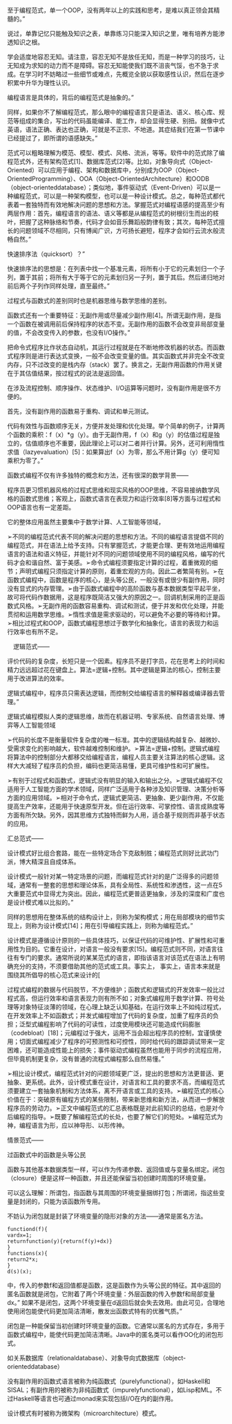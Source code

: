 至于编程范式，单一个OOP，没有两年以上的实践和思考，是难以真正领会其精髓的。”



说过，单靠记忆只能触及知识之表，单靠练习只能深入知识之里，唯有培养方能渗透知识之根。



学会适度地容忍无知。请注意，容忍无知不是放任无知，而是一种学习的技巧，让无知成为求知的动力而不是障碍。容忍无知能使我们既不沮丧气馁，也不急于求成。在学习时不妨略过一些细节或难点，先概览全貌以获取感性认识，然后在逐步积累中升华为理性认识。



编程语言是具体的，背后的编程范式是抽象的。”



同样，如果你不了解编程范式，那么眼中的编程语言只是语法、语义、核心库、规范等组成的集合，写出的代码虽能编译、能工作，却会显得生硬、别扭。就像中式英语，语法正确、表达也正确，可就是不正宗、不地道。其症结我们在第一节课中已经提过了，即所谓的语感缺失。”



范式可以粗略理解为模范、模型、模式、风格、流派，等等。软件中的范式除了编程范式外，还有架构范式[1]、数据库范式[2]等。比如，对象导向式（Object-Oriented）可以应用于编程、架构和数据库中，分别成为OOP（Object-OrientedProgramming）、OOA（Object-OrientedArchitecture）和OODB（object-orienteddatabase）；类似地，事件驱动式（Event-Driven）可以是一种编程范式，可以是一种架构模型，也可以是一种设计模式。总之，每种范式都代表着一套独特而有效地解决问题的思想和方法。掌握范式对编程语感的提高至少有两层作用：首先，编程语言的语法、语义等都是从编程范式的树根衍生而出的枝叶，把握了这种脉络和节奏，代码才会如音乐舞蹈般韵律有致；其次，每种范式擅长的问题领域不尽相同，只有博闻广识，方可扬长避短，程序才会如行云流水般流畅自然。”



快速排序法（quicksort）？”


快速排序法的思想是：在列表中找一个基准元素，将所有小于它的元素划归一个子列，置于其前；将所有大于等于它的元素划归另一子列，置于其后。然后递归地对前后两个子列作同样处理，直至最终。”



过程式与函数式的差别同时也是机器思维与数学思维的差别。



函数式还有一个重要特征：无副作用或尽量减少副作用[4]。所谓无副作用，是指一个函数在被调用前后保持程序的状态不变。无副作用的函数不会改变非局部变量的值，不会改变传入的参数，也没有I/O操作。”



把命令式程序比作状态自动机，其运行过程就是在不断地修改机器的状态。而函数式程序则是进行表达式变换，一般不会改变变量的值。其实函数式并非完全不改变内存，只不过改变的是栈内存（stack）罢了。换言之，无副作用函数的作用关键在于其估值结果，按过程式的说法是返回值。



在涉及流程控制、顺序操作、状态维护、I/O运算等问题时，没有副作用是很不方便的。



首先，没有副作用的函数易于重构、调试和单元测试。



代码有效性与函数顺序无关，方便并发处理和优化处理。举个简单的例子，计算两个函数的乘积：f（x）*g（y）。由于无副作用，f（x）和g（y）的估值过程是独立的，估值顺序也不重要，因此理论上可以对二者并行计算。另外，还可利用惰性求值（lazyevaluation）[5]：如果算出f（x）为零，那么不用计算g（y）便可知乘积为零了。”



函数式编程不仅有许多独特的概念和方法，还有很深的数学背景——



程序员更习惯机器风格的过程式思维和现实风格的OOP思维，不容易接纳数学风格的函数式思维；客观上，函数式语言在表现力和运行效率[8]等方面与过程式和OOP语言也有一定差距。



它的整体应用虽然主要集中于数学计算、人工智能等领域，



➢不同的编程范式代表不同的解决问题的思想和方法。不同的编程语言提倡不同的编程范式，并在语法上给予支持。只有掌握范式，才能更合理、更有效地运用编程语言的语法和语义特征，并能针对不同的问题领域使用不同的编程风格，编写的代码才会和谐自然、富于美感。➢命令式编程须要指定计算的过程，着重微观的细节；声明式编程只须指定计算的原则，着重宏观的方向。因此二者繁简有别。➢在函数式编程中，函数是程序的核心，是头等公民，一般没有或很少有副作用，同时没有显式的内存管理。➢由于函数式编程中的高阶函数与基本数据类型平起平坐，故可将代码作数据用，这是程序既简洁又强大的原因之一。回调机制采用的正是函数式风格。➢无副作用的函数容易重构、调试和测试，便于并发和优化处理，并能贯彻和运用数学思维。➢惰性求值是需求驱动的，可以避免不必要的等待和计算。➢相比过程式和OOP，函数式编程思想过于数学化和抽象化，语言的表现力和运行效率也有所不足。



　逻辑范式——



评价代码的复杂度，长短只是一个因素。程序员不是打字员，花在思考上的时间和精力远远超过花在键盘上。算法=逻辑+控制。其中逻辑是算法的核心，控制主要用于改进算法的效率。




逻辑式编程中，程序员只需表达逻辑，而控制交给编程语言的解释器或编译器去管理。”



逻辑式编程模拟人类的逻辑思维，故而在机器证明、专家系统、自然语言处理、博弈等人工智能领域



➢代码的长度不是衡量软件复杂度的唯一标准。其中的逻辑结构越复杂、越微妙、受需求变化的影响越大，软件越难控制和维护。➢算法=逻辑+控制。逻辑式编程将算法中的控制部分大都移交给编程语言，编程人员主要关注算法的核心逻辑。这样大大减轻了程序员的负担，编码也更简洁易懂，更具可维护性和可扩展性。



➢有别于过程式和函数式，逻辑式没有明显的输入和输出之分。➢逻辑式编程不仅适用于人工智能方面的学术领域，同样广泛适用于各种涉及知识管理、决策分析等方面的应用领域。➢相对于命令式，逻辑式更简洁、更抽象、更少副作用，不仅能提高生产效率，还能用于快速原型开发。但在运行效率、可掌控性、语言成熟度等方面有所欠缺。另外，因其思维方式独特而鲜为人用，适合基于规则而非基于状态的应用。



汇总范式——



设计模式好比组合套路，能在一些特定场合下克敌制胜；编程范式则好比武功门派，博大精深且自成体系。




设计模式一般针对某一特定场景的问题，而编程范式针对的是广泛得多的问题领域，通常有一整套的思想和理论体系，具有全局性、系统性和渗透性，这一点在5大重要范式中显得尤为突出。因此，编程范式更普适更抽象，涉及的深度和广度也是设计模式难以比拟的。”




同样的思想用在整体系统的结构设计上，则称为架构模式；用在局部模块的细节实现上，则称为设计模式[14]；用在引导编程实践上，则称为编程范式。”




设计模式是遵循设计原则的一些具体技巧，以保证代码的可维护性、扩展性和可重用性为目的。它重在设计，对语言一般没有要求[15]。编程范式则不同，对语言往往有专门的要求。通常所说的某某范式的语言，即指该语言对该范式在语法上有明确充分的支持，不须要借助其他的范式或工具。事实上，
事实上，语言本来就是围绕其所倡导的核心范式来设计的[




过程式编程的数据与代码脱节，不方便维护；函数式和逻辑式的开发效率一般比过程式高，但运行效率和语言表现力则有所不如；对象式编程用于数学计算、符号处理等对象特征淡薄的领域，在心理上缺乏认知基础，在运行效率上不如纯过程式，在开发效率上不如函数式；并发式编程增加了代码的复杂度，加重了程序员的负担；泛型式编程影响了代码的可读性，过度使用模块还可能造成代码膨胀（codebloat）[18]；元编程过于强大，运用不当会超出程序员的控制，宜谨慎使用；切面式编程减少了程序的可预测性和可控性，同时给代码的跟踪调试带来一定困难，还可能造成性能上的损失；事件驱动式编程虽然也能用于同步的流程应用，但毕竟机制更复杂，没有普通的流程式编程那么自然易懂。”



➢相比设计模式，编程范式针对的问题领域更广泛，提出的思想和方法更普适、更抽象、更系统。此外，设计模式重在设计，对语言和工具的要求不高，而编程范式须要建立一套抽象机制和方法体系，离不开语言或工具的支持。➢编程范式的核心价值在于：突破原有编程方式的某些限制，带来新思维和新方法，从而进一步解放程序员的劳动力。➢正文中编程范式的汇总表格既是对此前知识的总结，也是对今后编程的指导。➢既要了解编程范式的长处，也要了解它们的短处。➢编程范式为神，编程语言为形，应以神导形、以形传神。



情景范式——




过函数式中的函数是头等公民



函数与其他基本数据类型一样，可以作为传递参数、返回值或与变量名绑定。闭包（closure）便是这样一种函数，并且还能保留当初创建时周围的环境变量。



可以这么理解：所谓包，指函数与其周围的环境变量捆绑打包；所谓闭，指这些变量是封闭的，只能为该函数所专用。



不妨认为闭包就是封装了环境变量的隐形对象的方法——通常是匿名方法。






```
functiond(f){
vardx=1;
returnfunction(y){return(f(y)+dx)}
}
functions(x){
return2*x;
}
d(s)(x);
```

中，传入的参数f和返回值都是函数，这是函数作为头等公民的特征。其中返回的匿名函数就是闭包，它附着了两个环境变量：外层函数的传入参数f和局部变量dx。”
如果不是闭包，这两个环境变量在d返回后就会失去效用。由此可见，合理地使用闭包能使代码更加简洁清晰，散发出函数式特有的优雅气质。”



闭包是一种能保留当初创建时环境变量的函数。它通常以匿名的方式存在，多用于函数式编程中，能使代码更加简洁清晰。Java中的匿名类可以看作OO化的闭包形式。




如关系数据库（relationaldatabase）、对象导向式数据库（object-orienteddatabase）



没有副作用的函数式语言被称为纯函数式（purelyfunctional），如Haskell和SISAL；有副作用的被称为非纯函数式（impurelyfunctional），如Lisp和ML。不过Haskell等语言也可通过monad来实现包括I/O在内的副作用。



设计模式有时被称为微架构（microarchitecture）模式。
















